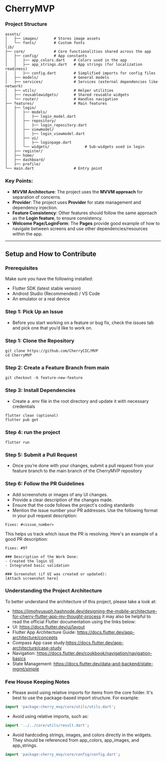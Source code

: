 # CherryMVP
 
### Project Structure

```
assets/
│   ├── images/       # Stores image assets
│   └── fonts/        # Custom fonts
lib/
├── core/             # Core functionalities shared across the app
│   ├── config/       # App constants
│   │   ├── app_colors.dart    # Colors used in the app
│   │   ├── app_strings.dart   # App strings (for localization readiness)
│   │   ├── config.dart        # Simplified imports for config files
│   ├── models/                # General models
│   ├── services/              # Services (external dependencies like network)
│   ├── utils/                 # Helper utilities
│   ├── reusablewidgets/       # Shared reusable widgets
│   └── router/                # Handles navigation
├── features/                  # Main features
│   ├── login/                 
│   │   ├── models/
│   │   │   ├── login_model.dart  
│   │   ├── repository/
│   │   │   ├── login_repository.dart  
│   │   ├── viewmodel/
│   │   │   ├── login_viewmodel.dart   
│   │   ├── ui/
│   │   │   ├── loginpage.dart   
│   │   └── widgets/                # Sub-widgets used in login
│   ├── register/              
│   ├── home/                 
│   ├── dashboard/          
│   ├── profile/               
└── main.dart                  # Entry point
```
### Key Points:
- **MVVM Architecture**: The project uses the **MVVM approach** for separation of concerns.
- **Provider**: The project uses **Provider** for state management and dependency injection.
- **Feature Consistency**: Other features should follow the same approach as the **Login feature**, to ensure consistency.
- **Welcome Page/LoginForm**: The **Pages** provide good example of how to navigate between screens and use other dependencies/resources within the app.
---

## Setup and How to Contribute
### Prerequisites

Make sure you have the following installed:

- Flutter SDK (latest stable version)
- Android Studio (Recommended) / VS Code
- An emulator or a real device

### Step 1: Pick Up an Issue
- Before you start working on a feature or bug fix, check the issues tab and pick one that you’d like to work on.

### Step 1: Clone the Repository
```shell
git clone https://github.com/CherryCIC/MVP
cd CherryMVP
```

### Step 2: Create a Feature Branch from main
```shell
git checkout -b feature-new-feature
```

### Step 3: Install Dependencies
- Create a .env file in the root directory and update it with necessary credentials 
```shell
flutter clean (optional)
flutter pub get
```

### Step 4: run the project
```shell
flutter run
```

### Step 5: Submit a Pull Request
- Once you’re done with your changes, submit a pull request from your feature branch to the main branch of the CherryMVP repository

### Step 6: Follow the PR Guidelines
- Add screenshots or images of any UI changes.
- Provide a clear description of the changes made.
- Ensure that the code follows the project's coding standards
- Mention the issue number your PR addresses.
Use the following format in your pull request description:
```shell
Fixes: #<issue_number>
```
This helps us track which issue the PR is resolving. Here's an example of a good PR description:
```shell
Fixes: #97

### Description of the Work Done:
- Created the login UI
- Integrated basic validation

### Screenshot (if UI was created or updated):
[Attach screenshot here]
```

### Understanding the Project Architecture
To better understand the architecture of this project, please take a look at:
- https://jimohyusuph.hashnode.dev/designing-the-mobile-architecture-for-cherry-flutter-app-my-thought-process
it may also be helpful to read the official Flutter documentation using the links below: 
- UI: https://docs.flutter.dev/ui/layout
- Flutter App Architecture Guide: https://docs.flutter.dev/app-architecture/concepts
- Compass App case study:https://docs.flutter.dev/app-architecture/case-study
- Navigation: https://docs.flutter.dev/cookbook/navigation/navigation-basics
- State Management: https://docs.flutter.dev/data-and-backend/state-mgmt/simple

### Few House Keeping Notes
- Please avoid using relative imports for items from the core folder. It's best to use the package-based import structure. For example:
```dart 
import 'package:cherry_mvp/core/utils/utils.dart'; 
```

- Avoid using relative imports, such as:
```dart 
import '../../core/utils/result.dart';
```

- Avoid hardcoding strings, images, and colors directly in the widgets. They should be referenced from app_colors, app_images, and app_strings.
```dart 
import 'package:cherry_mvp/core/config/config.dart';
```
